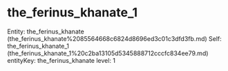 # the_ferinus_khanate_1

Entity: the_ferinus_khanate (the_ferinus_khanate%2085564668c6824d8696ed3c01c3dfd3fb.md)
Self: the_ferinus_khanate_1 (the_ferinus_khanate_1%20c2ba13105d5345888712cccfc834ee79.md)
entityKey: the_ferinus_khanate
level: 1

[](Untitled%2010def24ea8e34fc3be84f51c4e5802ae.md)